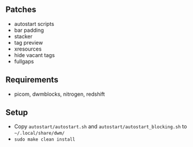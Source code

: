## Patches
- autostart scripts
- bar padding
- stacker
- tag preview
- xresources
- hide vacant tags
- fullgaps

## Requirements
- picom, dwmblocks, nitrogen, redshift

## Setup
- Copy `autostart/autostart.sh` and `autostart/autostart_blocking.sh` to `~/.local/share/dwm/`
- `sudo make clean install`
